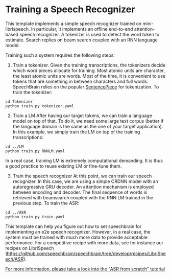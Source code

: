 # Training a Speech Recognizer

This template implements a simple speech recognizer trained on mini-librispeech.  In particular,  it implements an offline end-to-end attention-based speech recognizer.  A tokenizer is used to detect the word token to estimate. Search replies on beam search coupled with an RNN language model.

Training such a system requires the following steps:

1. Train a tokenizer.
Given the training transcriptions, the tokenizers decide which word pieces allocate for training. Most atomic units are character,  the least atomic units are words.  Most of the time, it is convenient to use tokens that are something in between characters and full words.
SpeechBrain relies on the popular [SentencePiece](https://github.com/google/sentencepiece) for tokenization. To train the tokenizer:

```
cd Tokenizer
python train.py tokenizer.yaml
```

2. Train a LM
After having our target tokens, we can train a language model on top of that. To do it, we need some large text corpus (better if the language domain is the same as the one of your target application). In this example, we simply train the LM on top of the training transcriptions:

```
cd ../LM
python train.py RNNLM.yaml
```

In a real case, training LM is extremely computational demanding. It is thus a good practice to reuse existing LM or fine-tune them.

3. Train the speech recognizer
At this point, we can train our speech recognizer. In this case, we are using a simple CRDNN model with an autoregressive GRU decoder. An attention mechanism is employed between encoding and decoder. The final sequence of words is retrieved with beamsearch coupled with the RNN LM trained in the previous step. To train the ASR:

```
cd ../ASR
python train.py train.yaml
```

This template can help you figure out how to set speechbrain for implementing an e2e speech recognizer. However, in a real case, the system must be trained with much more data to provide acceptable performance. For a competitive recipe with more data, see for instance our recipes on LibriSpeech (https://github.com/speechbrain/speechbrain/tree/develop/recipes/LibriSpeech/ASR).

[For more information, please take a look into the "ASR from scratch" tutorial](https://colab.research.google.com/drive/1aFgzrUv3udM_gNJNUoLaHIm78QHtxdIz)
